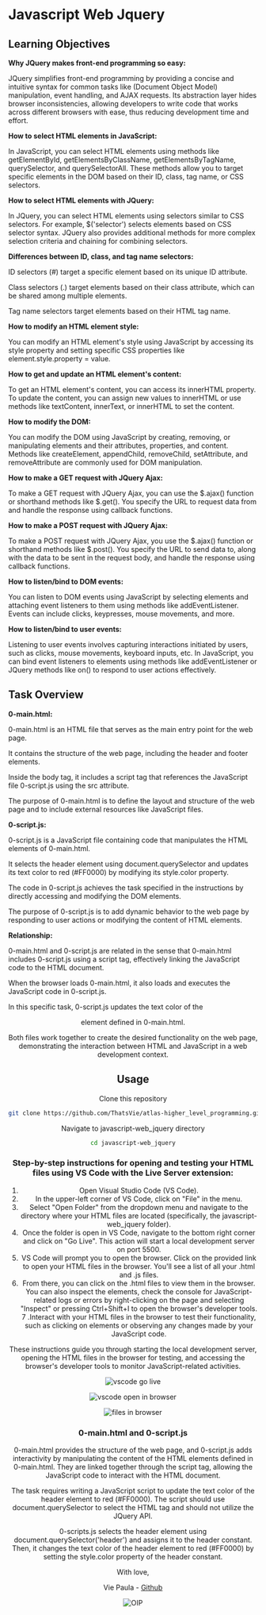 # Javascript Web Jquery

## Learning Objectives

**Why JQuery makes front-end programming so easy:**

JQuery simplifies front-end programming by providing a concise and intuitive syntax for common tasks like  (Document Object Model) manipulation, event handling, and AJAX requests. Its abstraction layer hides browser inconsistencies, allowing developers to write code that works across different browsers with ease, thus reducing development time and effort.

**How to select HTML elements in JavaScript:**

In JavaScript, you can select HTML elements using methods like getElementById, getElementsByClassName, getElementsByTagName, querySelector, and querySelectorAll. These methods allow you to target specific elements in the DOM based on their ID, class, tag name, or CSS selectors.

**How to select HTML elements with JQuery:**

In JQuery, you can select HTML elements using selectors similar to CSS selectors. For example, $('selector') selects elements based on CSS selector syntax. JQuery also provides additional methods for more complex selection criteria and chaining for combining selectors.

**Differences between ID, class, and tag name selectors:**

ID selectors (#) target a specific element based on its unique ID attribute.

Class selectors (.) target elements based on their class attribute, which can be shared among multiple elements.

Tag name selectors target elements based on their HTML tag name.

**How to modify an HTML element style:**

You can modify an HTML element's style using JavaScript by accessing its style property and setting specific CSS properties like element.style.property = value.

**How to get and update an HTML element's content:**

To get an HTML element's content, you can access its innerHTML property. To update the content, you can assign new values to innerHTML or use methods like textContent, innerText, or innerHTML to set the content.

**How to modify the DOM:**

You can modify the DOM using JavaScript by creating, removing, or manipulating elements and their attributes, properties, and content. Methods like createElement, appendChild, removeChild, setAttribute, and removeAttribute are commonly used for DOM manipulation.

**How to make a GET request with JQuery Ajax:**

To make a GET request with JQuery Ajax, you can use the $.ajax() function or shorthand methods like $.get(). You specify the URL to request data from and handle the response using callback functions.

**How to make a POST request with JQuery Ajax:**

To make a POST request with JQuery Ajax, you use the $.ajax() function or shorthand methods like $.post(). You specify the URL to send data to, along with the data to be sent in the request body, and handle the response using callback functions.

**How to listen/bind to DOM events:**

You can listen to DOM events using JavaScript by selecting elements and attaching event listeners to them using methods like addEventListener. Events can include clicks, keypresses, mouse movements, and more.

**How to listen/bind to user events:**

Listening to user events involves capturing interactions initiated by users, such as clicks, mouse movements, keyboard inputs, etc. In JavaScript, you can bind event listeners to elements using methods like addEventListener or JQuery methods like on() to respond to user actions effectively.

## Task Overview

**0-main.html:**

0-main.html is an HTML file that serves as the main entry point for the web page.

It contains the structure of the web page, including the header and footer elements.

Inside the body tag, it includes a script tag that references the JavaScript file 0-script.js using the src attribute.

The purpose of 0-main.html is to define the layout and structure of the web page and to include external resources like JavaScript files.

**0-script.js:**

0-script.js is a JavaScript file containing code that manipulates the HTML elements of 0-main.html.

It selects the header element using document.querySelector and updates its text color to red (#FF0000) by modifying its style.color property.

The code in 0-script.js achieves the task specified in the instructions by directly accessing and modifying the DOM elements.

The purpose of 0-script.js is to add dynamic behavior to the web page by responding to user actions or modifying the content of HTML elements.

**Relationship:**

0-main.html and 0-script.js are related in the sense that 0-main.html includes 0-script.js using a script tag, effectively linking the JavaScript code to the HTML document.

When the browser loads 0-main.html, it also loads and executes the JavaScript code in 0-script.js.

In this specific task, 0-script.js updates the text color of the <header> element defined in 0-main.html.

Both files work together to create the desired functionality on the web page, demonstrating the interaction between HTML and JavaScript in a web development context.


## Usage

Clone this repository

```bash
git clone https://github.com/ThatsVie/atlas-higher_level_programming.git
```

Navigate to javascript-web_jquery directory

```bash
cd javascript-web_jquery
```

###  Step-by-step instructions for opening and testing your HTML files using VS Code with the Live Server extension:

1. Open Visual Studio Code (VS Code).
2. In the upper-left corner of VS Code, click on "File" in the menu.
3. Select "Open Folder" from the dropdown menu and navigate to the directory where your HTML files are located (specifically, the javascript-web_jquery folder).
4. Once the folder is open in VS Code, navigate to the bottom right corner and click on "Go Live". This action will start a local development server on port 5500.
5. VS Code will prompt you to open the browser. Click on the provided link to open your HTML files in the browser. You'll see a list of all your .html and .js files.
6. From there, you can click on the .html files to view them in the browser. You can also inspect the elements, check the console for JavaScript-related logs or errors by right-clicking on the page and selecting "Inspect" or pressing Ctrl+Shift+I to open the browser's developer tools.
7 .Interact with your HTML files in the browser to test their functionality, such as clicking on elements or observing any changes made by your JavaScript code.

These instructions guide you through starting the local development server, opening the HTML files in the browser for testing, and accessing the browser's developer tools to monitor JavaScript-related activities.

![vscode go live](https://github.com/ThatsVie/atlas-higher_level_programming/assets/143755961/b9b7a4c9-0209-45c4-acd1-7f207585e86a)

![vscode open in browser](https://github.com/ThatsVie/atlas-higher_level_programming/assets/143755961/82aeac50-3b22-46bf-9d20-d1e25e527b7a)

![files in browser](https://github.com/ThatsVie/atlas-higher_level_programming/assets/143755961/e39e07f3-f965-4346-9ed5-48ee3a7beeaf)


### 0-main.html and 0-script.js

0-main.html provides the structure of the web page, and 0-script.js adds interactivity by manipulating the content of the HTML elements defined in 0-main.html. They are linked together through the script tag, allowing the JavaScript code to interact with the HTML document.

The task requires writing a JavaScript script to update the text color of the  header element to red (#FF0000). The script should use document.querySelector to select the HTML tag and should not utilize the JQuery API.

0-scripts.js selects the header element using document.querySelector('header') and assigns it to the header constant. Then, it changes the text color of the header element to red (#FF0000) by setting the style.color property of the header constant.

With love,

Vie Paula - [Github](https://github.com/ThatsVie)

![OIP](https://github.com/ThatsVie/atlas-higher_level_programming/assets/143755961/611aaca7-adbd-4c3a-8ff5-100969eee9f0)


